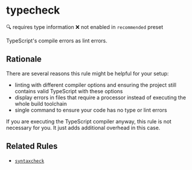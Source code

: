 # typecheck

:mag: requires type information
:x: not enabled in `recommended` preset

TypeScript's compile errors as lint errors.

## Rationale

There are several reasons this rule might be helpful for your setup:

* linting with different compiler options and ensuring the project still contains valid TypeScript with these options
* display errors in files that require a processor instead of executing the whole build toolchain
* single command to ensure your code has no type or lint errors

If you are executing the TypeScript compiler anyway, this rule is not necessary for you. It just adds additional overhead in this case.

## Related Rules

* [`syntaxcheck`](syntaxcheck.md)
